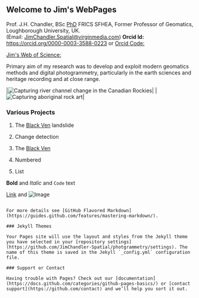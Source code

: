 ## Welcome to Jim's WebPages

Prof. J.H. Chandler, BSc [PhD](https://github.com/JimChandler-Spatial/photogrammetry/blob/gh-pages/OtherFiles/JC_thesis_col.pdf) FRICS SFHEA, 
Former Professor of Geomatics, Loughborough University, UK.  
(Email: JimChandler.Spatial@virginmedia.com)
**Orcid Id:** https://orcid.org/0000-0003-3588-0223 or [Orcid Code:](https://github.com/JimChandler-Spatial/photogrammetry/blob/gh-pages/Images/ORCID.png)

[Jim's Web of Science:](https://publons.com/researcher/2894258/jim-h-chandler/?utm_campaign=researcher_id_badge)
 	 
Primary aim of my research was to develop and exploit modern geomatics methods and digital photogrammetry, particularly in the earth sciences and heritage recording and at close range.
	

|![Capturing river channel change in the Canadian Rockies](https://github.com/JimChandler-Spatial/photogrammetry/blob/gh-pages/Images/jim_Sunwapta.JPG)|
|![Capturing aboriginal rock art](https://github.com/JimChandler-Spatial/photogrammetry/blob/gh-pages/Images/emu_cave.jpg)|

### Various Projects
1. The [Black Ven](https://htmlpreview.github.io/?https://github.com/JimChandler-Spatial/photogrammetry/blob/gh-pages/CHCC/index.htm) landslide
2. Change detection

4. The [Black Ven](https://rawgit.com/JimChandler-Spatial/photogrammetry/blob/gh-pages/CHCC/index.htm)

1. Numbered
2. List

**Bold** and _Italic_ and `Code` text


[Link](url) and ![Image](src)
```

For more details see [GitHub Flavored Markdown](https://guides.github.com/features/mastering-markdown/).

### Jekyll Themes

Your Pages site will use the layout and styles from the Jekyll theme you have selected in your [repository settings](https://github.com/JimChandler-Spatial/photgrammetry/settings). The name of this theme is saved in the Jekyll `_config.yml` configuration file.

### Support or Contact

Having trouble with Pages? Check out our [documentation](https://docs.github.com/categories/github-pages-basics/) or [contact support](https://github.com/contact) and we’ll help you sort it out.
